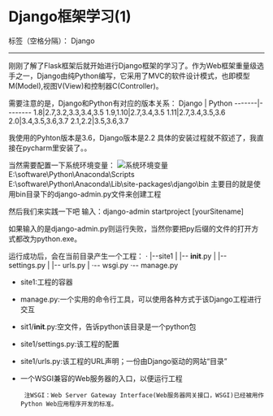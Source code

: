 ﻿# Django框架学习(1)

标签（空格分隔）： Django

---

  刚刚了解了Flask框架后就开始进行Django框架的学习了。作为Web框架重量级选手之一，Django由纯Python编写，它采用了MVC的软件设计模式，也即模型M(Model),视图V(View)和控制器C(Controller)。

需要注意的是，Django和Python有对应的版本关系：
Django | Python
-------|--------
1.8|2.7,3.2,3.3,3.4,3.5
1.9,1.10|2.7,3.4,3.5
1.11|2.7,3.4,3.5,3.6
2.0|3.4,3.5,3.6,3.7
2.1,2.2|3.5,3.6,3.7

我使用的Pyhton版本是3.6，Django版本是2.2
具体的安装过程就不叙述了，我直接在pycharm里安装了。。

当然需要配置一下系统环境变量：
![系统环境变量](https://img-blog.csdnimg.cn/20190726132500802.png)
E:\software\Python\Anaconda\Scripts\
E:\software\Python\Anaconda\Lib\site-packages\django\bin
主要目的就是使用bin目录下的django-admin.py文件来创建工程


然后我们来实践一下吧
输入：django-admin startproject [yourSitename]


如果输入的是django-admin.py则运行失败，当然你要把py后缀的文件的打开方式都改为python.exe。

运行成功后，会在当前目录产生一个工程：
·
|--site1
|   |-- __init__.py
|   |-- settings.py
|   |-- urls.py
|   ·-- wsgi.py
·-- manage.py

 - site1:工程的容器
 - manage.py:一个实用的命令行工具，可以使用各种方式于该Django工程进行交互
 - sit1/__init__.py:空文件，告诉python该目录是一个python包
 - site1/settings.py:该工程的配置
 - site1/urls.py:该工程的URL声明；一份由Django驱动的网站“目录”
 - 一个WSGI兼容的Web服务器的入口，以便运行工程

        注WSGI：Web Server Gateway Interface(Web服务器网关接口，WSGI)已经被用作Python Web应用程序开发的标准。
  
  
